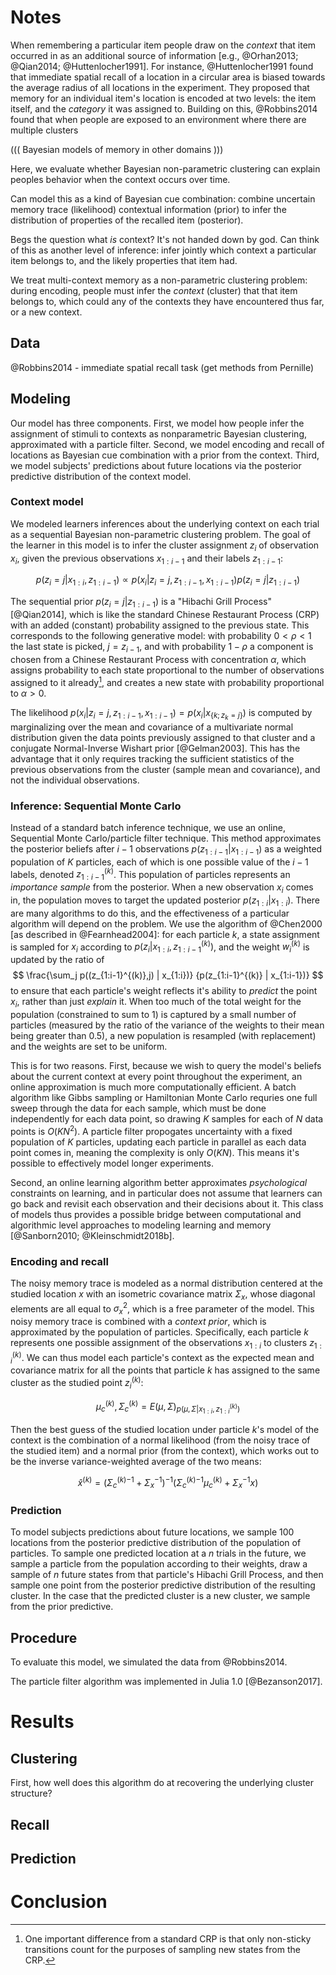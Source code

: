 # Notes

When remembering a particular item people draw on the _context_ that item
occurred in as an additional source of information [e.g., @Orhan2013; @Qian2014;
@Huttenlocher1991].  For instance, @Huttenlocher1991 found that immediate
spatial recall of a location in a circular area is biased towards the average
radius of all locations in the experiment.  They proposed that memory for an
individual item's location is encoded at two levels: the item itself, and the
_category_ it was assigned to.  Building on this, @Robbins2014 found that when
people are exposed to an environment where there are multiple clusters

((( Bayesian models of memory in other domains )))

Here, we evaluate whether Bayesian non-parametric clustering can explain peoples
behavior when the context occurs over time.



Can model
this as a kind of Bayesian cue combination: combine uncertain memory trace
(likelihood) contextual information (prior) to infer the distribution of
properties of the recalled item (posterior).

Begs the question what _is_ context?  It's not handed down by god.  Can think of
this as another level of inference: infer jointly which context a particular
item belongs to, and the likely properties that item had.

We treat multi-context memory as a non-parametric clustering problem: during
encoding, people must infer the _context_ (cluster) that that item belongs to,
which could any of the contexts they have encountered thus far, or a new
context.



## Data

@Robbins2014 - immediate spatial recall task (get methods from Pernille)

## Modeling

Our model has three components.  First, we model how people infer the assignment
of stimuli to contexts as nonparametric Bayesian clustering, approximated with a
particle filter.  Second, we model encoding and recall of locations as Bayesian
cue combination with a prior from the context.  Third, we model subjects'
predictions about future locations via the posterior predictive distribution of
the context model.

### Context model

We modeled learners inferences about the underlying context on each trial as a
sequential Bayesian non-parametric clustering problem.  The goal of the learner
in this model is to infer the cluster assignment $z_i$ of observation $x_i$,
given the previous observations $x_{1:i-1}$ and their labels $z_{1:i-1}$:

$$p(z_i=j | x_{1:i}, z_{1:i-1}) \propto p(x_i | z_i=j, z_{1:i-1}, x_{1:i-1})
p(z_i=j | z_{1:i-1}) $$

The sequential prior $p(z_i=j | z_{1:i-1})$ is a "Hibachi Grill Process"
[@Qian2014], which is like the standard Chinese Restaurant Process (CRP) with an
added (constant) probability assigned to the previous state.  This corresponds
to the following generative model: with probability $0 < \rho < 1$ the last
state is picked, $j=z_{i-1}$, and with probability $1-\rho$ a component is
chosen from a Chinese Restaurant Process with concentration $\alpha$, which
assigns probability to each state proportional to the number of observations
assigned to it already[^counts], and creates a new state with probability
proportional to $\alpha > 0$.

[^counts]: One important difference from a standard CRP is that only non-sticky
    transitions count for the purposes of sampling new states from the CRP.

The likelihood
$p(x_i | z_i=j, z_{1:i-1}, x_{1:i-1}) = p(x_i | x_{\{k; z_k=j\}})$ is computed
by marginalizing over the mean and covariance of a multivariate normal
distribution given the data points previously assigned to that cluster and a
conjugate Normal-Inverse Wishart prior [@Gelman2003].  This has the advantage
that it only requires tracking the sufficient statistics of the previous
observations from the cluster (sample mean and covariance), and not the
individual observations.

### Inference: Sequential Monte Carlo

Instead of a standard batch inference technique, we use an online, Sequential
Monte Carlo/particle filter technique.  This method approximates the posterior
beliefs after $i-1$ observations $p(z_{1:i-1} | x_{1:i-1})$ as a weighted
population of $K$ particles, each of which is one possible value of the $i-1$
labels, denoted $z_{1:i-1}^{(k)}$.  This population of particles represents an
_importance sample_ from the posterior.  When a new observation $x_i$ comes in,
the population moves to target the updated posterior $p(z_{1:i} | x_{1:i})$.
There are many algorithms to do this, and the effectiveness of a particular
algorithm will depend on the problem.  We use the algorithm of @Chen2000 [as
described in @Fearnhead2004]: for each particle $k$, a state assignment is
sampled for $x_i$ according to $p(z_i | x_{1:i}, z^{(k)}_{1:i-1})$, and the
weight $w^{(k)}_i$ is updated by the ratio of
$$
\frac{\sum_j p((z_{1:i-1}^{(k)},j) | x_{1:i})}
     {p(z_{1:i-1}^{(k)} | x_{1:i-1})}
$$
to ensure that each particle's weight reflects it's ability to _predict_ the
point $x_i$, rather than just _explain_ it.  When too much of the total weight
for the population (constrained to sum to 1) is captured by a small number of
particles (measured by the ratio of the variance of the weights to their mean
being greater than $0.5$), a new population is resampled (with replacement) and
the weights are set to be uniform.

This is for two reasons.  First, because we wish to query the
model's beliefs about the current context at every point throughout the
experiment, an online approximation is much more computationally efficient.  A
batch algorithm like Gibbs sampling or Hamiltonian Monte Carlo requries one full
sweep through the data for each sample, which must be done independently for
each data point, so drawing $K$ samples for each of $N$ data points is
$O(KN^2)$.  A particle filter propogates uncertainty with a fixed population of
$K$ particles, updating each particle in parallel as each data point comes in,
meaning the complexity is only $O(KN)$.  This means it's possible to effectively
model longer experiments.

Second, an online learning algorithm better approximates _psychological_
constraints on learning, and in particular does not assume that learners can go
back and revisit each observation and their decisions about it.  This class of
models thus provides a possible bridge between computational and algorithmic
level approaches to modeling learning and memory [@Sanborn2010;
@Kleinschmidt2018b].

### Encoding and recall

The noisy memory trace is modeled as a normal distribution centered at the
studied location $x$ with an isometric covariance matrix $\Sigma_x$, whose
diagonal elements are all equal to $\sigma^2_x$, which is a free parameter of
the model.  This noisy memory trace is combined with a _context prior_, which is
approximated by the population of particles.  Specifically, each particle $k$
represents one possible assignment of the observations $x_{1:i}$ to clusters
$z^{(k)}_{1:i}$.  We can thus model each particle's context as the expected mean
and covariance matrix for all the points that particle $k$ has assigned to the
same cluster as the studied point $z^{(k)}_i$:

$$
\mu^{(k)}_c, \Sigma^{(k)}_c = E(\mu, \Sigma)_{p(\mu, \Sigma | x_{1:i},
  z^{(k)}_{1:i})}
$$

Then the best guess of the studied location under particle $k$'s model of the
context is the combination of a normal likelihood (from the noisy trace of the
studied item) and a normal prior (from the context), which works out to be the
inverse variance-weighted average of the two means:

$$
\hat x^{(k)} = ({\Sigma^{(k)}_c}^{-1} + \Sigma_x^{-1})^{-1}
    ({\Sigma^{(k)}_c}^{-1} \mu^{(k)}_c + \Sigma_x^{-1} x)
$$

### Prediction

To model subjects predictions about future locations, we sample 100 locations
from the posterior predictive distribution of the population of particles.  To
sample one predicted location at a $n$ trials in the future, we sample a
particle from the population according to their weights, draw a sample of $n$
future states from that particle's Hibachi Grill Process, and then sample one
point from the posterior predictive distribution of the resulting cluster.  In
the case that the predicted cluster is a new cluster, we sample from the prior
predictive.

## Procedure

To evaluate this model, we simulated the data from @Robbins2014. 

The particle filter algorithm was implemented in Julia 1.0 [@Bezanson2017].

# Results

## Clustering

First, how well does this algorithm do at recovering the underlying cluster
structure?

## Recall



## Prediction

# Conclusion
